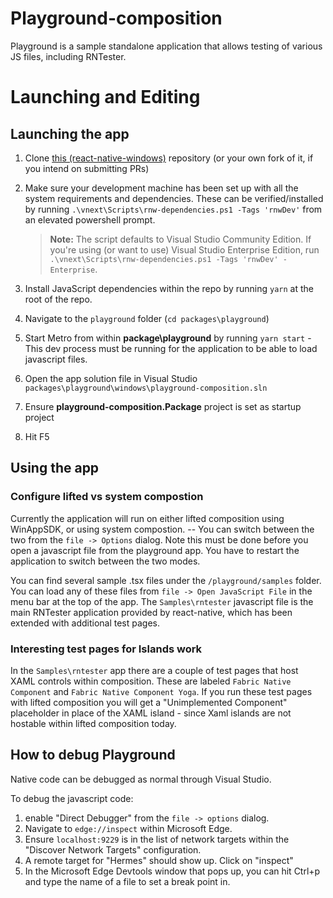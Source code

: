 # Playground-composition

Playground is a sample standalone application that allows testing of various JS files, including RNTester.

# Launching and Editing
## Launching the app

1. Clone [this (react-native-windows)](https://github.com/microsoft/react-native-windows) repository (or your own fork of it, if you intend on submitting PRs)

1. Make sure your development machine has been set up with all the system requirements and dependencies.  These can be verified/installed by running `.\vnext\Scripts\rnw-dependencies.ps1 -Tags 'rnwDev'` from an elevated powershell prompt.
    > **Note:** The script defaults to Visual Studio Community Edition. If you're using (or want to use) Visual Studio Enterprise Edition, run `.\vnext\Scripts\rnw-dependencies.ps1 -Tags 'rnwDev' -Enterprise`.

1. Install JavaScript dependencies within the repo by running `yarn` at the root of the repo.

1. Navigate to the `playground` folder  (`cd packages\playground`)

1. Start Metro from within **package\playground** by running `yarn start` - This dev process must be running for the application to be able to load javascript files.

1. Open the app solution file in Visual Studio `packages\playground\windows\playground-composition.sln`

1. Ensure **playground-composition.Package** project is set as startup project

1. Hit F5


## Using the app

### Configure lifted vs system compostion

Currently the application will run on either lifted composition using WinAppSDK, or using system compostion.  -- You can switch between the two from the `file -> Options` dialog.  Note this must be done before you open a javascript file from the playground app. You have to restart the application to switch between the two modes.

You can find several sample .tsx files under the `/playground/samples` folder. You can load any of these files from `file -> Open JavaScript File` in the menu bar at the top of the app.  The `Samples\rntester` javascript file is the main RNTester application provided by react-native, which has been extended with additional test pages.

### Interesting test pages for Islands work

In the `Samples\rntester` app there are a couple of test pages that host XAML controls within composition.  These are labeled `Fabric Native Component` and `Fabric Native Component Yoga`.  If you run these test pages with lifted composition you will get a "Unimplemented Component" placeholder in place of the XAML island - since Xaml islands are not hostable within lifted composition today.


## How to debug Playground

Native code can be debugged as normal through Visual Studio.  

To debug the javascript code: 

1. enable "Direct Debugger" from the `file -> options` dialog.
1. Navigate to `edge://inspect` within Microsoft Edge.  
1. Ensure `localhost:9229` is in the list of network targets within the "Discover Network Targets" configuration.
1. A remote target for "Hermes" should show up.  Click on "inspect"
1. In the Microsoft Edge Devtools window that pops up, you can hit Ctrl+p and type the name of a file to set a break point in.
